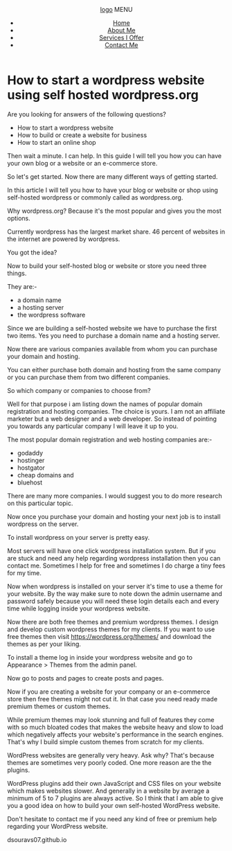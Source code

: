 <!DOCTYPE html>
<html lang="en">
<head>
<meta charset="utf-8">
<meta http-equiv="X-UA-Compatible" content="IE=edge">
<meta name="viewport" content="width=device-width, initial-scale=1">
<title>How to start a wordpress website - Dsouravs07</title>
<meta name="description" content="How to start a wordpress website? How to create a website for business? How to start an online shop using woocommerce? Get their answers in this article.">
<meta name="author" content="Sourav Sen">
<meta property="og:title" content="dsouravs07"/>
<meta property="og:url" content="https://dsouravs07.github.io"/>
<meta property="og:site_name" content="dsouravs07"/>
<meta property="og:image" content="https://dsouravs07.github.io/images/web_design.jpg"/>
<meta property="og:type" content="website"/>
<meta property="og:description" content="How to start a wordpress website? How to create a website for business? How to start an online shop using woocommerce? Get their answers in this article."/>
<link rel="stylesheet" href="css/normalize.css">
<link rel="stylesheet" href="css/bootstrap4grid.css">
<link rel="stylesheet" href="css/style.css">
<link rel="preconnect" href="https://fonts.googleapis.com">
<link rel="preconnect" href="https://fonts.gstatic.com" crossorigin>
<link href="https://fonts.googleapis.com/css2?family=Open+Sans:ital,wght@0,300..800;1,300..800&display=swap" rel="stylesheet">
<script src="https://ajax.googleapis.com/ajax/libs/jquery/3.1.0/jquery.min.js"></script>
<meta name="google-site-verification" content="RpR8altES2epruzBr9frVx39QH5wCBS66g77JG1Udyc" />
</head>
<body>

<header>
<nav class="navbar">
<a href="index.html" class="navbar-brand">logo</a>
<span class="nav_toggle">MENU</span>
<ul>
<li><a href="index.html">Home</a></li>
<li><a href="about-me.html">About Me</a>
<li><a href="services.html">Services I Offer</a>
<li><a href="contact-me.html">Contact Me</a></li>
</ul>
</nav>
</header>

<main>

<div class="clrow">
<div class="container">
<div class="row">
<div class="col-md-12">
<h1>How to start a wordpress website using self hosted wordpress.org</h1>
</div> 	
</div>
</div>
</div>

<div class="container">
<div class="row">
<div class="col-md-12">
<article>

<p>Are you looking for answers of the following questions?</p>

<ul>
<li>How to start a wordpress website</li>
<li>How to build or create a website for business</li>
<li>How to start an online shop</li>
</ul>

<p>Then wait a minute. I can help. In this guide I will tell you how you can have your own blog or a website or an e-commerce store.</p>

<p>So let's get started. Now there are many different ways of getting started.</p>

<p>In this article I will tell you how to have your blog or website or shop using self-hosted wordpress or commonly called as wordpress.org.</p>

<p>Why wordpress.org? Because it's the most popular and gives you the most options.</p>

<p>Currently wordpress has the largest market share. 46 percent of websites in the internet are powered by wordpress.</p>

<p>You got the idea?</p>

<p>Now to build your self-hosted blog or website or store you need three things.</p>

<p>They are:-</p>

<ul>
<li>a domain name</li>
<li>a hosting server</li>
<li>the wordpress software</li>
</ul>

<p>Since we are building a self-hosted website we have to purchase the first two items. Yes you need to purchase a domain name and a hosting server.</p>

<p>Now there are various companies available from whom you can purchase your domain and hosting.</p>

<p>You can either purchase both domain and hosting from the same company or you can purchase them from two different companies.</p>

<p>So which company or companies to choose from?</p>

<p>Well for that purpose i am listing down the names of popular domain registration and hosting companies. The choice is yours. I am not an affiliate marketer but a web designer and a web developer. So instead of pointing you towards any particular company I will leave it up to you.

<p>The most popular domain registration and web hosting companies are:-</p>

<ul>
<li>godaddy</li>
<li>hostinger</li>
<li>hostgator</li>
<li>cheap domains and</li>
<li>bluehost</li>
</ul>

<p>There are many more companies. I would suggest you to do more research on this particular topic.</p>

<p>Now once you purchase your domain and hosting your next job is to install wordpress on the server.</p>

<p>To install wordpress on your server is pretty easy.</p>

<p>Most servers will have one click wordpress installation system. But if you are stuck and need any help regarding wordpress installation then you can contact me. Sometimes I help for free and sometimes I do charge a tiny fees for my time.</p>

<p>Now when wordpress is installed on your server it's time to use a theme for your website. By the way make sure to note down the admin username and password safely because you will need these login details each and every time while logging inside your wordpress website.</p>

<p>Now there are both free themes and premium wordpress themes. I design and develop custom wordpress themes for my clients. If you want to use free themes then visit <a href="https://wordpress.org/themes/">https://wordpress.org/themes/</a> and download the themes as per your liking.</p>

<p>To install a theme log in inside your wordpress website and go to Appearance > Themes from the admin panel.</p>

<p>Now go to posts and pages to create posts and pages.</p>

<p>Now if you are creating a website for your company or an e-commerce store then free themes might not cut it. In that case you need ready made premium themes or custom themes.</p>

<p>While premium themes may look stunning and full of features they come with so much bloated codes that makes the website heavy and slow to load which negatively affects your website's performance in the search engines. That's why I build simple custom themes from scratch for my clients.</p>

<p>WordPress websites are generally very heavy. Ask why? That's because themes are sometimes very poorly coded. One more reason are the the plugins.</p> 

<p>WordPress plugins add their own JavaScript and CSS files on your website which makes websites slower. And generally in a website by average a minimum of 5 to 7 plugins are always active. So I think that I am able to give you a good idea on how to build your own self-hosted WordPress website.</p> 

<p>Don't hesitate to contact me if you need any kind of free or premium help regarding your WordPress website.</p>

</article>   
</div>
</div>
</div>

</main>

<footer>
<div>dsouravs07.github.io</div>
</footer>

<script src="js/custom.js"></script>
</body>
</html>